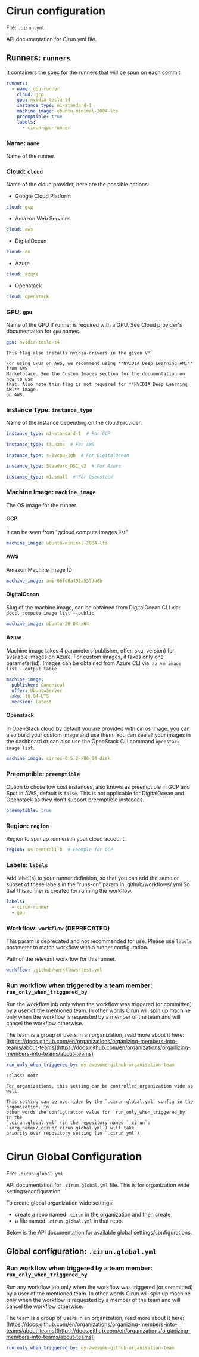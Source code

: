 # Cirun configuration

File: `.cirun.yml`

API documentation for Cirun.yml file.

## Runners: `runners`

It containers the spec for the runners that will be spun on each commit.

```yaml
runners:
  - name: gpu-runner
    cloud: gcp
    gpu: nvidia-tesla-t4
    instance_type: n1-standard-1
    machine_image: ubuntu-minimal-2004-lts
    preemptible: true
    labels:
      - cirun-gpu-runner
```

### Name: `name`

Name of the runner.

### Cloud: `cloud`

Name of the cloud provider, here are the possible options:

* Google Cloud Platform

```yaml
cloud: gcp
```

* Amazon Web Services

```yaml
cloud: aws
```

* DigitalOcean

```yaml
cloud: do
```

* Azure

```yaml
cloud: azure
```

* Openstack

```yaml
cloud: openstack
```

### GPU: `gpu`

Name of the GPU if runner is required with a GPU. See Cloud provider's
documentation for `gpu` names.

```yaml
gpu: nvidia-tesla-t4
```

```{note}
This flag also installs nvidia-drivers in the given VM
```

```{note}
For using GPUs on AWS, we recommend using **NVIDIA Deep Learning AMI** from AWS
Marketplace. See the Custom Images section for the documentation on how to use
that. Also note this flag is not required for **NVIDIA Deep Learning AMI** image
on AWS.
```

### Instance Type: `instance_type`

Name of the instance depending on the cloud provider.

```yaml
instance_type: n1-standard-1  # For GCP
```

```yaml
instance_type: t3.nano  # For AWS
```

```yaml
instance_type: s-1vcpu-1gb  # For DigitalOcean
```

```yaml
instance_type: Standard_DS1_v2  # For Azure
```

```yaml
instance_type: m1.small  # For Openstack
```

### Machine Image: `machine_image`

The OS image for the runner.

#### GCP

It can be seen from "gcloud compute images list"

```yaml
machine_image: ubuntu-minimal-2004-lts
```

#### AWS

Amazon Machine image ID

```yaml
machine_image: ami-06fd8a495a537da8b
```

#### DigitalOcean

Slug of the machine image, can be obtained from DigitalOcean CLI via:
`doctl compute image list --public`

```yaml
machine_image: ubuntu-20-04-x64
```

#### Azure

Machine image takes 4 parameters(publisher, offer, sku, version) for available images on Azure. For custom images, it takes only one parameter(id). Images can be obtained from Azure CLI via:
`az vm image list --output table`

```yaml
machine_image:
  publisher: Canonical
  offer: UbuntuServer
  sku: 18.04-LTS
  version: latest
```

#### Openstack

In OpenStack cloud by default you are provided with cirros image, you can also build your custom image and use them. You can see all your images in the dashboard or can also use the OpenStack CLI command `openstack image list`.

```yaml
machine_image: cirros-0.5.2-x86_64-disk
```

### Preemptible: `preemptible`

Option to chose low cost instances, also knows as preemptible in GCP and Spot in AWS, default is `false`.
This is not applicable for DigitalOcean and Openstack as they don't support preemptible instances.

```yaml
preemptible: true
```

### Region: `region`

Region to spin up runners in your cloud account.

```yaml
region: us-central1-b  # Example for GCP
```

### Labels: `labels`

Add label(s) to your runner definition, so that you can add the same or subset of
these labels in the "runs-on" param in .github/workflows/<workflow-name>.yml
So that this runner is created for running the workflow.


```yaml
labels:
  - cirun-runner
  - gpu
```

### Workflow: `workflow` (DEPRECATED)

This param is deprecated and not recommended for use. Please use `labels` parameter
to match workflow with a runner configuration.

Path of the relevant workflow for this runner.

```yaml
workflow: .github/workflows/test.yml
```


### Run workflow when triggered by a team member: `run_only_when_triggered_by`

Run the workflow job only when the workflow was triggered (or committed) by a user of the
mentioned team. In other words Cirun will spin up machine only when the workflow is requested
by a member of the team and will cancel the workflow otherwise.

The team is a group of users in an organization, read more about it here:
[https://docs.github.com/en/organizations/organizing-members-into-teams/about-teams](https://docs.github.com/en/organizations/organizing-members-into-teams/about-teams)


```yaml
run_only_when_triggered_by: my-awesome-github-organisation-team
```

```{admonition} Organization wide settings priority
:class: note

For organizations, this setting can be controlled organization wide as well.

This setting can be overriden by the `.cirun.global.yml` config in the organization. In
other words the configuration value for `run_only_when_triggered_by` in the
`.cirun.global.yml` (in the repository named `.cirun`: `<org_name>/.cirun/.cirun.global.yml`) will take
priority over repository setting (in `.cirun.yml`).
```

# Cirun Global Configuration

File: `.cirun.global.yml`

API documentation for `.cirun.global.yml` file. This is for organization wide settings/configuration.

To create global organization wide settings:

- create a repo named `.cirun` in the organization and then create
- a file named `.cirun.global.yml` in that repo.

Below is the API documentation for available global settings/configurations.


## Global configuration: `.cirun.global.yml`

### Run workflow when triggered by a team member: `run_only_when_triggered_by`

Run any workflow job only when the workflow was triggered (or committed) by a user of the
mentioned team. In other words Cirun will spin up machine only when the workflow is requested
by a member of the team and will cancel the workflow otherwise.

The team is a group of users in an organization, read more about it here:
[https://docs.github.com/en/organizations/organizing-members-into-teams/about-teams](https://docs.github.com/en/organizations/organizing-members-into-teams/about-teams)

```yaml
run_only_when_triggered_by: my-awesome-github-organisation-team
```

